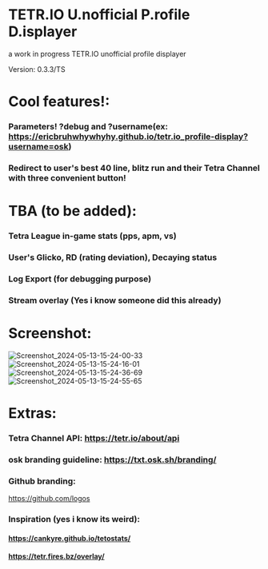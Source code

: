 # TETR.IO U.nofficial P.rofile D.isplayer
a work in progress TETR.IO unofficial profile displayer

Version: 0.3.3/TS

# Cool features!:
### Parameters! ?debug and ?username(ex: https://ericbruhwhywhyhy.github.io/tetr.io_profile-display?username=osk)
### Redirect to user's best 40 line, blitz run and their Tetra Channel with three convenient button!

# TBA (to be added):
### Tetra League in-game stats (pps, apm, vs)
### User's Glicko, RD (rating deviation), Decaying status
### Log Export (for debugging purpose)
### Stream overlay (Yes i know someone did this already)


# Screenshot:
![Screenshot_2024-05-13-15-24-00-33](https://github.com/Ericbruhwhywhyhy/tetr.io_profile-display/assets/160207601/d430cf08-a8ea-41c2-b432-5a4d1cce0b1f)
![Screenshot_2024-05-13-15-24-16-01](https://github.com/Ericbruhwhywhyhy/tetr.io_profile-display/assets/160207601/7955919f-7603-4d11-9d53-b19472256113)
![Screenshot_2024-05-13-15-24-36-69](https://github.com/Ericbruhwhywhyhy/tetr.io_profile-display/assets/160207601/ef74eb50-d38a-4781-9c00-9043d87917ff)
![Screenshot_2024-05-13-15-24-55-65](https://github.com/Ericbruhwhywhyhy/tetr.io_profile-display/assets/160207601/5a47986e-a8b8-4914-8d0d-0f3ba0274ea9)
# Extras:
### Tetra Channel API: https://tetr.io/about/api
### osk branding guideline: https://txt.osk.sh/branding/
### Github branding:
https://github.com/logos
### Inspiration (yes i know its weird):
#### https://cankyre.github.io/tetostats/
#### https://tetr.fires.bz/overlay/

